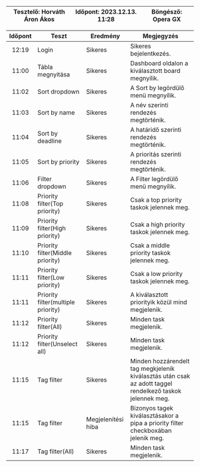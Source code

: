 | Tesztelő: Horváth Áron Ákos | Időpont: 2023.12.13. 11:28 | Böngésző: Opera GX |
| -------------------------------------|----------|-------------------------|

| Időpont | Teszt                | Eredmény | Megjegyzés                                                            |
|:-------:|----------------------|----------|-----------------------------------------------------------------------|
| 12:19 | Login | Sikeres | Sikeres bejelentkezés. |
| 11:00 | Tábla megnyitása | Sikeres | Dashboard oldalon a kiválasztott board megnyílik. | 
| 11:02 | Sort dropdown | Sikeres | A Sort by legördülő menü megnyílik. |
| 11:03 | Sort by name | Sikeres | A név szerinti rendezés megtörténik. |
| 11:04 | Sort by deadline | Sikeres | A határidő szerinti rendezés megtörténik. |
| 11:05 | Sort by priority | Sikeres | A prioritás szerinti rendezés megtörténik. |
| 11:06 | Filter dropdown | Sikeres | A Filter legördülő menü megnyílik. |
| 11:08 | Priority filter(Top priority) | Sikeres | Csak a top priority taskok jelennek meg. | 
| 11:09 | Priority filter(High priority) | Sikeres | Csak a high priority taskok jelennek meg. | 
| 11:10 | Priority filter(Middle priority) | Sikeres | Csak a middle priority taskok jelennek meg. | 
| 11:11 | Priority filter(Low priority) | Sikeres | Csak a low priority taskok jelennek meg. | 
| 11:11 | Priority filter(multiple priority) | Sikeres | A kiválasztott priorityik közül mind megjelenik. | 
| 11:12 | Priority filter(All) | Sikeres | Minden task megjelenik. | 
| 11:12 | Priority filter(Unselect all) | Sikeres | Minden task megjelenik. | 
| 11:15 | Tag filter | Sikeres | Minden hozzárendelt tag megkjelenik kiválasztás után csak az adott taggel rendelkező taskok jelennek meg. |
| 11:15 | Tag filter | Megjelenítési hiba | Bizonyos tagek kiválasztásakor a pipa a priority filter checkboxában jelenik meg. |
| 11:17 | Tag filter(All) | Sikeres | Minden task megjelenik. |


